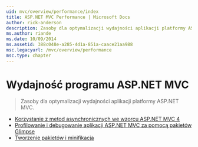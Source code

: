 ```yaml
---
uid: mvc/overview/performance/index
title: ASP.NET MVC Performance | Microsoft Docs
author: rick-anderson
description: Zasoby dla optymalizacji wydajności aplikacji platformy ASP.NET MVC.
ms.author: riande
ms.date: 10/09/2014
ms.assetid: 388c048e-a285-4d1a-851a-caace21aa988
msc.legacyurl: /mvc/overview/performance
msc.type: chapter
---
```

<a name="aspnet-mvc-performance"></a>Wydajność programu ASP.NET MVC
====================
> Zasoby dla optymalizacji wydajności aplikacji platformy ASP.NET MVC.


- [Korzystanie z metod asynchronicznych we wzorcu ASP.NET MVC 4](using-asynchronous-methods-in-aspnet-mvc-4.md)
- [Profilowanie i debugowanie aplikacji ASP.NET MVC za pomocą pakietów Glimpse](profile-and-debug-your-aspnet-mvc-app-with-glimpse.md)
- [Tworzenie pakietów i minifikacja](bundling-and-minification.md)
